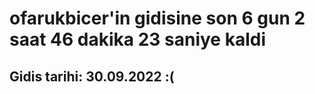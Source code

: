 # ofarukbicer'in gidisine son 6 gun 2 saat 46 dakika 23 saniye kaldi

## Gidis tarihi: 30.09.2022 :(